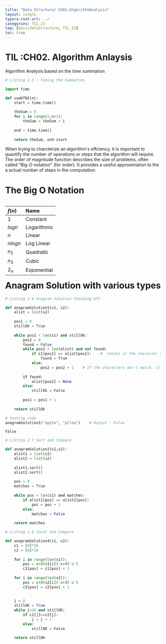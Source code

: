 ```yaml
---
title: "Data Structure/ Ch02:AlgorithmAnalysis"
layout: single
typora-root-url: ../
categories: TIL_23
tag: [basicdatastructure, TIL_23]
toc: true
---
```


# TIL :CH02. Algorithm Anlaysis

Algorithm Analysis based on the time summation

```python
# Listing 2.3 : Timing the Summation

import time

def sumOfN2(n):
    start = time.time()
    
    theSum = 0
    for i in range(1,n+1):
        theSum = theSum + i
        
    end = time.time()
    
    return theSum, end-start
```

When trying to charcterize an algorithm's effciency, it is important to quantify the number of operations or steps that the algorithm will require. The order of magnitude function describes the size of problems, often called "Big-O notation" (for order). It provides a useful approximation to the a actual number of steps in the computation.

# The Big O Notation

| $f(n)$    | Name        |
| :-------- | :---------- |
| $1$       | Constant    |
| $log n$   | Logarithmic |
| $n$       | Linear      |
| $n log n$ | Log Linear  |
| $n_{2}$   | Quadratic   |
| $n_{3}$   | Cubic       |
| $2_{n}$   | Exponential |


```python
%%html
<style>
table {float:left}
</style>
```


<style>
table {float:left}
</style>


# Anagram Solution with various types


```python
# Listing 2.6 Anagram Solution Checking Off

def anagramSolution1(s1, s2):
    alist = list(s2)
    
    pos1 = 0
    stillOk = True
    
    while pos1 < len(s1) and stillOk:
        pos2 = 0
        found = False
        while pos2 < len(alist) and not found:
            if s1[pos1] == alist[pos2]:    #  checks if the character at the current position pos1 in s1 is equal to the character at the current position pos2 in alist.
                found = True
            else:
                pos2 = pos2 + 1    # If the characters don't match, it increments pos2 to check the next character in alist.
        
        if found:
            alist[pos2] = None
        else:
            stillOk = False
            
        pos1 = pos1 + 1
        
    return stillOk

# testing code
anagramSolution1("apple", "pllea")    # Output : False
```


    False




```python
# Listing 2.7 Sort and Compare

def anagramSolution2(s1,s2):
    alist1 = list(s1)
    alist2 = list(s2)
    
    alist1.sort()
    alist2.sort()
    
    pos = 0
    matches = True
    
    while pos < len(s1) and matches:
        if alist1[pos] == alist2[pos]:
            pos = pos + 1
        else:
            matches = False
            
    return matches   
```


```python
# Listing 2.8 Count and Compare

def anagramSolution4(s1, s2):
    c1 = [0]*26
    c2 = [0]*26
    
    for i in range(len(s1)):
        pos = ord(s1[i])-ord('a')
        c1[pos] = c1[pos] + 1
        
    for i in range(len(s2)):
        pos = ord(s2[i])-ord('a')
        c2[pos] = c2[pos] + 1
        
    
    j = 0
    stillOK = True
    while j<26 and stillOK:
        if c1[j]==c2[j]:
            j = j + 1
        else:
            stillOK = False
            
    return stillOK
```
